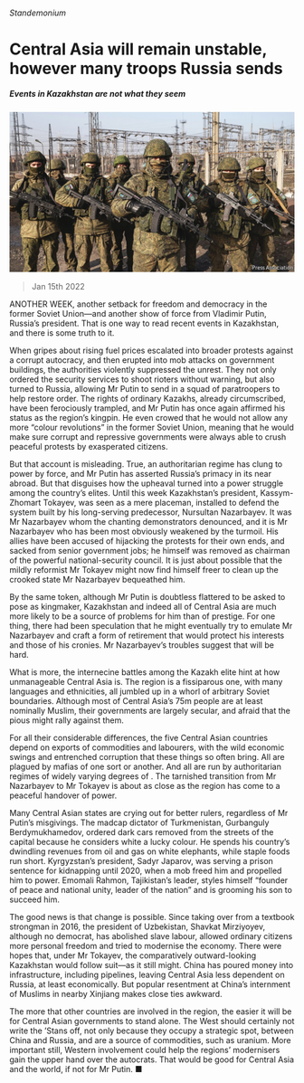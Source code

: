 ###### Standemonium

# Central Asia will remain unstable, however many troops Russia sends 

##### Events in Kazakhstan are not what they seem 

![image](images/20220115_LDP002_0.jpg) 

> Jan 15th 2022 

ANOTHER WEEK, another setback for freedom and democracy in the former Soviet Union—and another show of force from Vladimir Putin, Russia’s president. That is one way to read recent events in Kazakhstan, and there is some truth to it.

When gripes about rising fuel prices escalated into broader protests against a corrupt autocracy, and then erupted into mob attacks on government buildings, the authorities violently suppressed the unrest. They not only ordered the security services to shoot rioters without warning, but also turned to Russia, allowing Mr Putin to send in a squad of paratroopers to help restore order. The rights of ordinary Kazakhs, already circumscribed, have been ferociously trampled, and Mr Putin has once again affirmed his status as the region’s kingpin. He even crowed that he would not allow any more “colour revolutions” in the former Soviet Union, meaning that he would make sure corrupt and repressive governments were always able to crush peaceful protests by exasperated citizens.


But that account is misleading. True, an authoritarian regime has clung to power by force, and Mr Putin has asserted Russia’s primacy in its near abroad. But that disguises how the upheaval turned into a power struggle among the country’s elites. Until this week Kazakhstan’s president, Kassym-Zhomart Tokayev, was seen as a mere placeman, installed to defend the system built by his long-serving predecessor, Nursultan Nazarbayev. It was Mr Nazarbayev whom the chanting demonstrators denounced, and it is Mr Nazarbayev who has been most obviously weakened by the turmoil. His allies have been accused of hijacking the protests for their own ends, and sacked from senior government jobs; he himself was removed as chairman of the powerful national-security council. It is just about possible that the mildly reformist Mr Tokayev might now find himself freer to clean up the crooked state Mr Nazarbayev bequeathed him.

By the same token, although Mr Putin is doubtless flattered to be asked to pose as kingmaker, Kazakhstan and indeed all of Central Asia are much more likely to be a source of problems for him than of prestige. For one thing, there had been speculation that he might eventually try to emulate Mr Nazarbayev and craft a form of retirement that would protect his interests and those of his cronies. Mr Nazarbayev’s troubles suggest that will be hard.

What is more, the internecine battles among the Kazakh elite hint at how unmanageable Central Asia is. The region is a fissiparous one, with many languages and ethnicities, all jumbled up in a whorl of arbitrary Soviet boundaries. Although most of Central Asia’s 75m people are at least nominally Muslim, their governments are largely secular, and afraid that the pious might rally against them.

For all their considerable differences, the five Central Asian countries depend on exports of commodities and labourers, with the wild economic swings and entrenched corruption that these things so often bring. All are plagued by mafias of one sort or another. And all are run by authoritarian regimes of widely varying degrees of . The tarnished transition from Mr Nazarbayev to Mr Tokayev is about as close as the region has come to a peaceful handover of power.

Many Central Asian states are crying out for better rulers, regardless of Mr Putin’s misgivings. The madcap dictator of Turkmenistan, Gurbanguly Berdymukhamedov, ordered dark cars removed from the streets of the capital because he considers white a lucky colour. He spends his country’s dwindling revenues from oil and gas on white elephants, while staple foods run short. Kyrgyzstan’s president, Sadyr Japarov, was serving a prison sentence for kidnapping until 2020, when a mob freed him and propelled him to power. Emomali Rahmon, Tajikistan’s leader, styles himself “founder of peace and national unity, leader of the nation” and is grooming his son to succeed him.

The good news is that change is possible. Since taking over from a textbook strongman in 2016, the president of Uzbekistan, Shavkat Mirziyoyev, although no democrat, has abolished slave labour, allowed ordinary citizens more personal freedom and tried to modernise the economy. There were hopes that, under Mr Tokayev, the comparatively outward-looking Kazakhstan would follow suit—as it still might. China has poured money into infrastructure, including pipelines, leaving Central Asia less dependent on Russia, at least economically. But popular resentment at China’s internment of Muslims in nearby Xinjiang makes close ties awkward.

The more that other countries are involved in the region, the easier it will be for Central Asian governments to stand alone. The West should certainly not write the ’Stans off, not only because they occupy a strategic spot, between China and Russia, and are a source of commodities, such as uranium. More important still, Western involvement could help the regions’ modernisers gain the upper hand over the autocrats. That would be good for Central Asia and the world, if not for Mr Putin. ■

